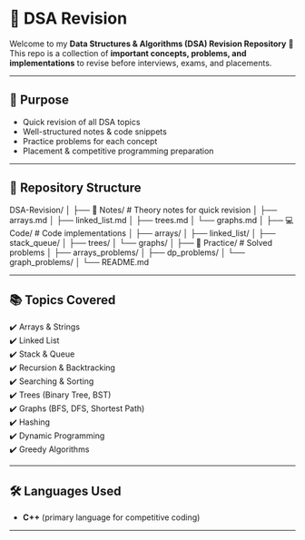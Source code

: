 # 📘 DSA Revision

Welcome to my **Data Structures & Algorithms (DSA) Revision Repository** 🚀  
This repo is a collection of **important concepts, problems, and implementations** to revise before interviews, exams, and placements.  

---

## 🎯 Purpose
- Quick revision of all DSA topics
- Well-structured notes & code snippets
- Practice problems for each concept
- Placement & competitive programming preparation

---

## 📂 Repository Structure
DSA-Revision/
│
├── 📑 Notes/ # Theory notes for quick revision
│ ├── arrays.md
│ ├── linked_list.md
│ ├── trees.md
│ └── graphs.md
│
├── 💻 Code/ # Code implementations
│ ├── arrays/
│ ├── linked_list/
│ ├── stack_queue/
│ ├── trees/
│ └── graphs/
│
├── 📝 Practice/ # Solved problems
│ ├── arrays_problems/
│ ├── dp_problems/
│ └── graph_problems/
│
└── README.md


---

## 📚 Topics Covered
✔️ Arrays & Strings  
✔️ Linked List  
✔️ Stack & Queue  
✔️ Recursion & Backtracking  
✔️ Searching & Sorting  
✔️ Trees (Binary Tree, BST)  
✔️ Graphs (BFS, DFS, Shortest Path)  
✔️ Hashing  
✔️ Dynamic Programming  
✔️ Greedy Algorithms  

---

## 🛠️ Languages Used
- **C++** (primary language for competitive coding)
---
